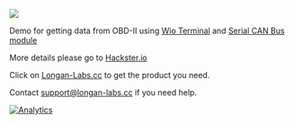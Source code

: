 [![](https://www.longan-labs.cc/media/wysiwyg/Categories/Categories-42.png)](https://longan-labs.cc)

Demo for getting data from OBD-II using [Wio Terminal](https://www.seeedstudio.com/Wio-Terminal-p-4509.html) and [Serial CAN Bus module](https://www.longan-labs.cc/1030002.html)

More details please go to [Hackster.io](https://www.hackster.io/longan_labs/hack-your-car-with-wio-terminal-and-can-bus-c6ddf4)

Click on [Longan-Labs.cc](Longan-Labs.cc) to get the product you need.

Contact [support@longan-labs.cc](support@longan-labs.cc) if you need help.

[![Analytics](https://ga-beacon.appspot.com/UA-101965714-1/OBD-II-Demo-x-Wio-Terminal)](https://github.com/igrigorik/ga-beacon)
